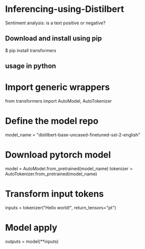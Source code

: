 # Inferencing-using-Distilbert
Sentiment analysis: is a text positive or negative?
## Download and install using pip
$ pip install transformers
## usage in python
# Import generic wrappers
from transformers import AutoModel, AutoTokenizer 


# Define the model repo
model_name = "distilbert-base-uncased-finetuned-sst-2-english" 


# Download pytorch model
model = AutoModel.from_pretrained(model_name)
tokenizer = AutoTokenizer.from_pretrained(model_name)


# Transform input tokens 
inputs = tokenizer("Hello world!", return_tensors="pt")

# Model apply
outputs = model(**inputs)
